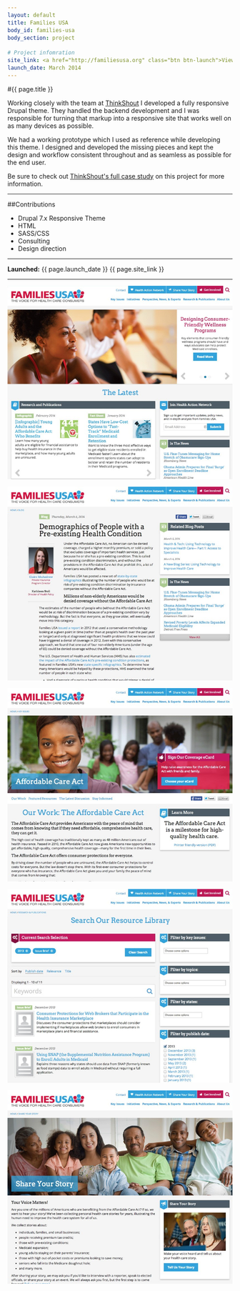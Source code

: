 ```yaml
---
layout: default
title: Families USA
body_id: families-usa
body_section: project

# Project infomration
site_link: <a href="http://familiesusa.org" class="btn btn-launch">View site</a>
launch_date: March 2014
---
```


#{{ page.title }}

Working closely with the team at [ThinkShout](http://www.thinkshout.org) I developed a fully responsive Drupal theme. They handled the backend development and I was responsible for turning that markup into a responsive site that works well on as many devices as possible.

We had a working prototype which I used as reference while developing this theme. I designed and developed the missing pieces and kept the design and workflow consistent throughout and as seamless as possible for the end user.

Be sure to check out [ThinkShout's full case study](http://thinkshout.com/work/families-usa) on this project for more information.

---

##Contributions

* Drupal 7.x Responsive Theme
* HTML
* SASS/CSS
* Consulting
* Design direction

---

**Launched:** {{ page.launch_date }} {{ page.site_link }}

---

![Home](screenshots/home.jpg)   

![Calendar](screenshots/blog.jpg)   

![Event](screenshots/issue.jpg)   

![Educator](screenshots/search.jpg)   

![Benefits](screenshots/share.jpg)   
